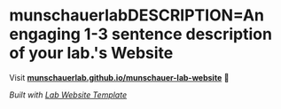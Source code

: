 
# munschauerlabDESCRIPTION=An engaging 1-3 sentence description of your lab.'s Website

Visit **[munschauerlab.github.io/munschauer-lab-website](https://munschauerlab.github.io/munschauer-lab-website)** 🚀

_Built with [Lab Website Template](https://greene-lab.gitbook.io/lab-website-template-docs)_
